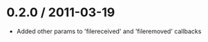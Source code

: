 
0.2.0 / 2011-03-19
==================

  * Added other params to 'filereceived' and 'fileremoved' callbacks

